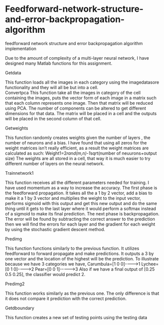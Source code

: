 # Feedforward-network-structure-and-error-backpropagation-algorithm
feedforward network structure and error backpropagation algorithm implementation

Due to the amount of complexity of a multi-layer neural network, I have designed many Matlab functions for this assignment. 


Getdata 

This function loads all the images in each category using the imagedatasore functionality and they will all be but into a cell.  
Convertpca 
This function take all the images in category of the cell containing the images, puts the vector form of each image in a matrix such that each column represents one image. Then that matrix will be reduced using PCA. The number of components can be altered to get different dimensions for that data. The matrix will be placed in a cell and the outputs will be placed in the second column of that cell.  



Getweights 

This function randomly creates weights given the number of layers , the number of neurons and a bias. I have found that using all zeros for the weight matrices isn’t really efficient, as a result the weight matrices are calculated as such: 
   Weight1=2*rand(m,n)-1*sqrt(number of neuurons+output size) 
The weights are all stored in a cell, that way it is much easier to try different number of layers on the neural network.  



Trainnetwork1 

This function receives all the different parameters needed for training. I have used momentum as a way to increase the accuracy. The first phase is the feedforward propagation. It takes all the a 1 by 2 vector, add a bias to make it a 1 by 3 vector and multiplies the weight to the input vector, performs sigmoid with this output and get this new output and do the same thing until it gets to the last layer where it would perform a softmax instead of a sigmoid to make its final prediction. The next phase is backpropagation. The error will be found by subtracting the correct answer to the prediction then we will find the errors for each layer and the gradient for each weight by using the stochastic gradient descent method.  
 
 
 
 
Predimg 

This function functions similarly to the previous function. It utilizes feedforward to forward propagate and make predictions. It outputs a 3 by one vector and the location of the highest will be the prediction. 
To illustrate because we have 3 categories we have, 
Carumbula=[1 0 0]---->1 
Lychee=[0 1 0]---->2 
Pear=[0 0 1]----->3 
Also if we have a final output of [0.25 0.5 0.25], the classifier would predict 2. 
 
 
 
 
Predimg2 

This function works similarly as the previous one. The only difference is that it does not compare it prediction with the correct prediction. 
 
 
 
 
Getdboundary 

This function creates a new set of testing points using the testing data

